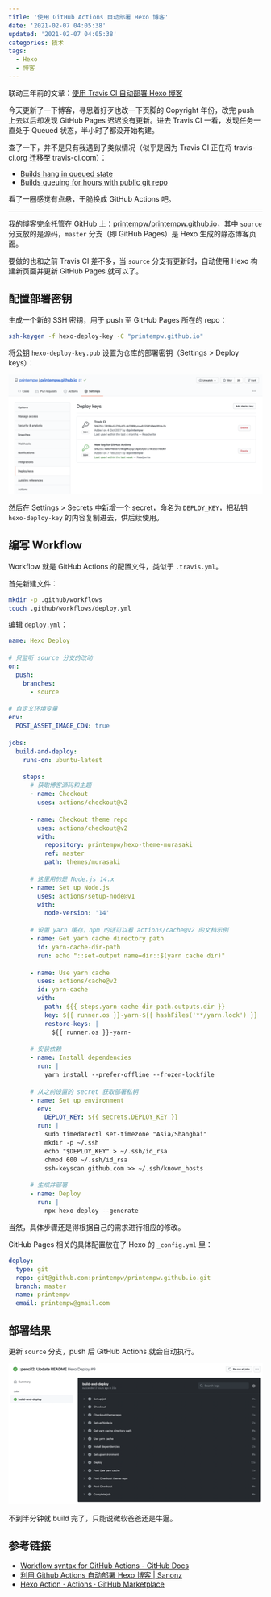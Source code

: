 ```yaml
---
title: '使用 GitHub Actions 自动部署 Hexo 博客'
date: '2021-02-07 04:05:38'
updated: '2021-02-07 04:05:38'
categories: 技术
tags:
  - Hexo
  - 博客
---
```


联动三年前的文章：[使用 Travis CI 自动部署 Hexo 博客](https://prinsss.github.io/deploy-hexo-blog-automatically-with-travis-ci/)

今天更新了一下博客，寻思着好歹也改一下页脚的 Copyright 年份，改完 push 上去以后却发现 GitHub Pages 迟迟没有更新。进去 Travis CI 一看，发现任务一直处于 Queued 状态，半小时了都没开始构建。

查了一下，并不是只有我遇到了类似情况（似乎是因为 Travis CI 正在将  travis-ci.org 迁移至 travis-ci.com）：

- [Builds hang in queued state](https://travis-ci.community/t/builds-hang-in-queued-state/10250)
- [Builds queuing for hours with public git repo](https://travis-ci.community/t/builds-queuing-for-hours-with-public-git-repo/10351)

看了一圈感觉有点悬，干脆换成 GitHub Actions 吧。

<!--more-->
-----

我的博客完全托管在 GitHub 上：[printempw/printempw.github.io](https://github.com/printempw/printempw.github.io)，其中 `source` 分支放的是源码，`master` 分支（即 GitHub Pages）是 Hexo 生成的静态博客页面。

要做的也和之前 Travis CI 差不多，当 `source` 分支有更新时，自动使用 Hexo 构建新页面并更新 GitHub Pages 就可以了。

## 配置部署密钥

生成一个新的 SSH 密钥，用于 push 至 GitHub Pages 所在的 repo：

```bash
ssh-keygen -f hexo-deploy-key -C "printempw.github.io"
```

将公钥 `hexo-deploy-key.pub` 设置为仓库的部署密钥（Settings > Deploy keys）：

![add-deploy-key](use-github-actions-to-deploy-hexo-blog/add-deploy-key.png)

然后在 Settings > Secrets 中新增一个 secret，命名为 `DEPLOY_KEY`，把私钥 `hexo-deploy-key` 的内容复制进去，供后续使用。

## 编写 Workflow

Workflow 就是 GitHub Actions 的配置文件，类似于 `.travis.yml`。

首先新建文件：

```bash
mkdir -p .github/workflows
touch .github/workflows/deploy.yml
```

编辑 `deploy.yml`：

```yaml
name: Hexo Deploy

# 只监听 source 分支的改动
on:
  push:
    branches:
      - source

# 自定义环境变量
env:
  POST_ASSET_IMAGE_CDN: true

jobs:
  build-and-deploy:
    runs-on: ubuntu-latest

    steps:
      # 获取博客源码和主题
      - name: Checkout
        uses: actions/checkout@v2

      - name: Checkout theme repo
        uses: actions/checkout@v2
        with:
          repository: printempw/hexo-theme-murasaki
          ref: master
          path: themes/murasaki

      # 这里用的是 Node.js 14.x
      - name: Set up Node.js
        uses: actions/setup-node@v1
        with:
          node-version: '14'

      # 设置 yarn 缓存，npm 的话可以看 actions/cache@v2 的文档示例
      - name: Get yarn cache directory path
        id: yarn-cache-dir-path
        run: echo "::set-output name=dir::$(yarn cache dir)"

      - name: Use yarn cache
        uses: actions/cache@v2
        id: yarn-cache
        with:
          path: ${{ steps.yarn-cache-dir-path.outputs.dir }}
          key: ${{ runner.os }}-yarn-${{ hashFiles('**/yarn.lock') }}
          restore-keys: |
            ${{ runner.os }}-yarn-

      # 安装依赖
      - name: Install dependencies
        run: |
          yarn install --prefer-offline --frozen-lockfile

      # 从之前设置的 secret 获取部署私钥
      - name: Set up environment
        env:
          DEPLOY_KEY: ${{ secrets.DEPLOY_KEY }}
        run: |
          sudo timedatectl set-timezone "Asia/Shanghai"
          mkdir -p ~/.ssh
          echo "$DEPLOY_KEY" > ~/.ssh/id_rsa
          chmod 600 ~/.ssh/id_rsa
          ssh-keyscan github.com >> ~/.ssh/known_hosts

      # 生成并部署
      - name: Deploy
        run: |
          npx hexo deploy --generate
```

当然，具体步骤还是得根据自己的需求进行相应的修改。

GitHub Pages 相关的具体配置放在了 Hexo 的 `_config.yml` 里：

```yaml
deploy:
  type: git
  repo: git@github.com:printempw/printempw.github.io.git
  branch: master
  name: printempw
  email: printempw@gmail.com
```

## 部署结果

更新 `source` 分支，push 后 GitHub Actions 就会自动执行。

![deploy-result](use-github-actions-to-deploy-hexo-blog/deploy-result.png)

不到半分钟就 build 完了，只能说微软爸爸还是牛逼。

## 参考链接

- [Workflow syntax for GitHub Actions - GitHub Docs](https://docs.github.com/en/actions/reference/workflow-syntax-for-github-actions)
- [利用 Github Actions 自动部署 Hexo 博客 | Sanonz](https://sanonz.github.io/2020/deploy-a-hexo-blog-from-github-actions/)
- [Hexo Action · Actions · GitHub Marketplace](https://github.com/marketplace/actions/hexo-action)
